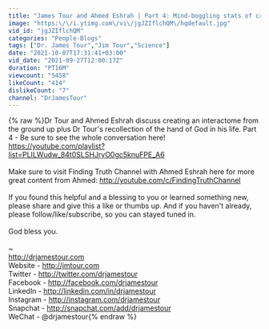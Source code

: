 ```yaml
---
title: "James Tour and Ahmed Eshrah | Part 4: Mind-boggling stats of creating interactomes from scratch."
image: "https:\/\/i.ytimg.com\/vi\/jgJZIflchQM\/hqdefault.jpg"
vid_id: "jgJZIflchQM"
categories: "People-Blogs"
tags: ["Dr. James Tour","Jim Tour","Science"]
date: "2021-10-07T17:31:41+03:00"
vid_date: "2021-09-27T12:00:17Z"
duration: "PT16M"
viewcount: "5458"
likeCount: "414"
dislikeCount: "7"
channel: "DrJamesTour"
---
```

{% raw %}Dr Tour and Ahmed Eshrah discuss creating an interactome from the ground up plus Dr Tour's recollection of the hand of God in his life. Part 4 - Be sure to see the whole conversation here!<br /><a rel="nofollow" target="blank" href="https://youtube.com/playlist?list=PLILWudw_84t0SLSHJryO0gc5knuFPE_A6">https://youtube.com/playlist?list=PLILWudw_84t0SLSHJryO0gc5knuFPE_A6</a><br /><br />Make sure to visit Finding Truth Channel with Ahmed Eshrah here for more great content from Ahmed:  <a rel="nofollow" target="blank" href="http://youtube.com/c/FindingTruthChannel">http://youtube.com/c/FindingTruthChannel</a><br /><br />If you found this helpful and a blessing to you or learned something new, please share and give this a like or thumbs up. And if you haven't already, please follow/like/subscribe, so you can stayed tuned in.<br /><br />God bless you. <br /><br />~<br /><a rel="nofollow" target="blank" href="http://drjamestour.com">http://drjamestour.com</a><br />Website - <a rel="nofollow" target="blank" href="http://jmtour.com">http://jmtour.com</a><br />Twitter - <a rel="nofollow" target="blank" href="http://twitter.com/drjamestour">http://twitter.com/drjamestour</a><br />Facebook - <a rel="nofollow" target="blank" href="http://facebook.com/drjamestour">http://facebook.com/drjamestour</a><br />LinkedIn - <a rel="nofollow" target="blank" href="http://linkedin.com/in/drjamestour">http://linkedin.com/in/drjamestour</a><br />Instagram - <a rel="nofollow" target="blank" href="http://instagram.com/drjamestour">http://instagram.com/drjamestour</a><br />Snapchat - <a rel="nofollow" target="blank" href="http://snapchat.com/add/drjamestour">http://snapchat.com/add/drjamestour</a><br />WeChat - @drjamestour{% endraw %}
